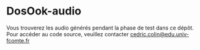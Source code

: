 # DosOok-audio

Vous trouverez les audio générés pendant la phase de test dans ce dépôt.
Pour accéder au code source, veuillez contacter cedric.colin@edu.univ-fcomte.fr
